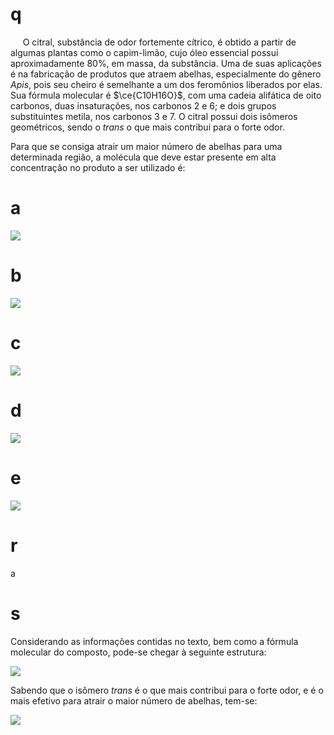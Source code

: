 # q
     O citral, substância de odor fortemente cítrico, é obtido a partir de algumas plantas como o capim-limão, cujo óleo essencial possui aproximadamente 80%, em massa, da substância. Uma de suas aplicações é na fabricação de produtos que atraem abelhas, especialmente do gênero *Apis*, pois seu cheiro é semelhante a um dos feromônios liberados por elas. Sua fórmula molecular é $\ce{C10H16O}$, com uma cadeia alifática de oito carbonos, duas insaturações, nos carbonos 2 e 6; e dois grupos substituintes metila, nos carbonos 3 e 7. O citral possui dois isômeros geométricos, sendo o *trans* o que mais contribui para o forte odor.

Para que se consiga atrair um maior número de abelhas para uma determinada região, a molécula que deve estar presente em alta concentração no produto a ser utilizado é:

# a
![](https://firebasestorage.googleapis.com/v0/b/firebase-enemio.appspot.com/o/questoes%2F648%2F4b0e44df-6317-1069-c955-3804117ab106.png?alt=media\&token=5857c7da-8f85-4937-aed7-0d11384ef3bd)

# b
![](https://firebasestorage.googleapis.com/v0/b/firebase-enemio.appspot.com/o/questoes%2F648%2Fc4d60cf6-19b0-b05d-b08c-785f10a32f1c.png?alt=media\&token=94af59ad-5532-4b8b-b047-f983243a1b39)

# c
![](https://firebasestorage.googleapis.com/v0/b/firebase-enemio.appspot.com/o/questoes%2F648%2F446f1fb5-a4ab-1a7a-4708-de30f51221f0.png?alt=media\&token=ca3964f9-32ea-486a-a5c2-cfd699d1b3ef)

# d
![](https://firebasestorage.googleapis.com/v0/b/firebase-enemio.appspot.com/o/questoes%2F648%2F1dfa0392-7718-7e8b-00fe-c0c63aa5930e.png?alt=media\&token=558ef855-5e32-42ec-9299-a52ea8cdac62)

# e
![](https://firebasestorage.googleapis.com/v0/b/firebase-enemio.appspot.com/o/questoes%2F648%2Fe933204a-bf36-d360-7c2f-26a11eb97540.png?alt=media\&token=93f145de-aa32-458a-aaf6-fbb553208689)

# r
a

# s
Considerando as informações contidas no texto, bem como a fórmula molecular do composto, pode-se chegar à seguinte estrutura:

![](https://firebasestorage.googleapis.com/v0/b/firebase-enemio.appspot.com/o/questoes%2F648%2Ff75644ec-7d70-9ac9-a261-555010a105d1.png?alt=media\&token=51b747ce-c85a-4801-92af-4bc807493620)

Sabendo que o isômero *trans* é o que mais contribui para o forte odor, e é o mais efetivo para atrair o maior número de abelhas, tem-se:

![](https://firebasestorage.googleapis.com/v0/b/firebase-enemio.appspot.com/o/questoes%2F648%2F849a1ee9-c932-1b68-d4d3-8740833a706b.png?alt=media\&token=77173450-7b36-4c3a-aed4-d4b8d43406e2)
